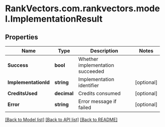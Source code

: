 # RankVectors.com.rankvectors.model.ImplementationResult

## Properties

Name | Type | Description | Notes
------------ | ------------- | ------------- | -------------
**Success** | **bool** | Whether implementation succeeded | 
**ImplementationId** | **string** | Implementation identifier | [optional] 
**CreditsUsed** | **decimal** | Credits consumed | [optional] 
**Error** | **string** | Error message if failed | [optional] 

[[Back to Model list]](../../README.md#documentation-for-models) [[Back to API list]](../../README.md#documentation-for-api-endpoints) [[Back to README]](../../README.md)

